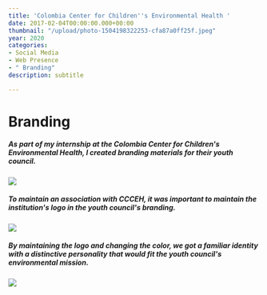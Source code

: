 ```yaml
---
title: 'Colombia Center for Children''s Environmental Health '
date: 2017-02-04T00:00:00.000+00:00
thumbnail: "/upload/photo-1504198322253-cfa87a0ff25f.jpeg"
year: 2020
categories:
- Social Media
- Web Presence
- " Branding"
description: subtitle

---
```

# Branding

##### **As part of my internship at the Colombia Center for Children's Environmental Health, I created branding materials for their youth council.**

![](/upload/1.png)

##### **To maintain an association with CCCEH, it was important to maintain the institution's logo in the youth council's branding.**

![](/upload/2.png)

##### **By maintaining the logo and changing the color, we got a familiar identity with a distinctive personality that would fit the youth council's environmental mission.**

![](/upload/3.png)